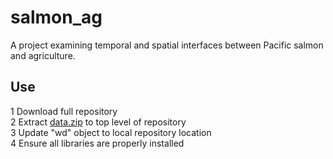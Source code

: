 # salmon_ag
A project examining temporal and spatial interfaces between Pacific salmon and agriculture.

## Use
1 Download full repository  
2 Extract [data.zip](https://figshare.com/s/8bf3c1fbd0d48bece539) to top level of repository  
3 Update "wd" object to local repository location  
4 Ensure all libraries are properly installed  
